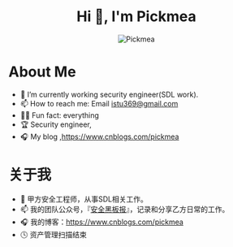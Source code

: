 <h1 align="center">Hi 👋, I'm Pickmea</h1>
<p align="center"> <img src="https://github-readme-stats.vercel.app/api?username=stu2014&show_icons=true" alt="Pickmea" /> </p>




# About Me

- 🔭  I’m currently working security engineer(SDL work).
- 📫  How to reach me: Email istu369@gmail.com
- 🛀🏾  Fun fact: everything
- 🏆  Security engineer, 
- 🎧  My blog ,https://www.cnblogs.com/pickmea



# 关于我

- 🔭  甲方安全工程师，从事SDL相关工作。
- 📫  我的团队公众号，『[安全黑板报](https://raw.githubusercontent.com/Stu2014/Stu2014/master/qrcode.bmp)』，记录和分享乙方日常的工作。
- 🎧  我的博客：https://www.cnblogs.com/pickmea
- 🕓  资产管理扫描结束


